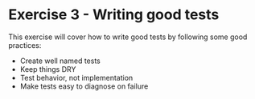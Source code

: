 # Exercise 3 -  Writing good tests

This exercise will cover how to write good tests by following some good practices:
- Create well named tests
- Keep things DRY
- Test behavior, not implementation
- Make tests easy to diagnose on failure
